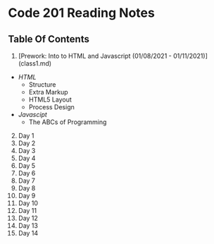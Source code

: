# Code 201 Reading Notes

## Table Of Contents



1. [Prework: Into to HTML and Javascript (01/08/2021 - 01/11/2021)] (class1.md)


- _HTML_
  - Structure
  - Extra Markup
  - HTML5 Layout
  - Process Design
- _Javascipt_
  - The ABCs of Programming

2. Day 1
3. Day 2
4. Day 3
5. Day 4
6. Day 5
7. Day 6
8. Day 7
9. Day 8
10. Day 9
11. Day 10
12. Day 11
13. Day 12
14. Day 13
15. Day 14
